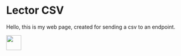 # Lector CSV

Hello, this is my web page, created for sending a csv to an endpoint.


<img
src="https://www.opc-router.de/wp-content/uploads/2022/11/CSV-gruen-gross@4x.png" width="40px">
